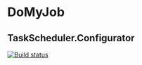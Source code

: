 # DoMyJob

## TaskScheduler.Configurator
[![Build status](https://ci.appveyor.com/api/projects/status/mcoiywyv9k8o7t08?svg=true)](https://ci.appveyor.com/project/vladmir-boy/domyjob)
